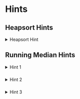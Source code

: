 # Hints

## Heapsort Hints
<details>
<summary>Heapsort Hint</summary>
    Move the root (which you know is the biggest element if the array has been heapified) to the end and then sink the value you swapped it with. Now the second biggest value will be the root. Repeat this process.
</details>

## Running Median Hints
<details> 
  <summary>Hint 1</summary>
    In order to find the median of an array, we only need to know the value of either one or two elements in the corresponding sorted array. For example, if currently we've seen elements `[4, 3, 1, 5, 2]`, we only need one element from the corresponding sorted array `[1, 2, 3, 4, 5]`, which is the one at index `2` (which is `3`). If we add a number (say, 4), then the sorted array becomes `[1, 2, 3, 4, 4, 5]`, and we only need to know the elements at indices `2` and `3` to calculate the median (which evaluates to `3.5`).
</details>

###

<details> 
  <summary>Hint 2</summary>
    As we receive numbers in our input stream we can successfully store 2 numbers: 1. The number after the median (when the array is in sorted order), and 2. The number before the median (or the median itself, if the array is odd-length). Therefore, we can calculate the median each time we receive a new number. 
</details>

###

<details> 
  <summary>Hint 3</summary>
    Store all the numbers before or equal to the median in one data-structure, and all the numbers after the median in another data-structure. Which data structure will allow you to quickly find the median each time you see a number, and to shift elements back-and-forth quickly?
</details>